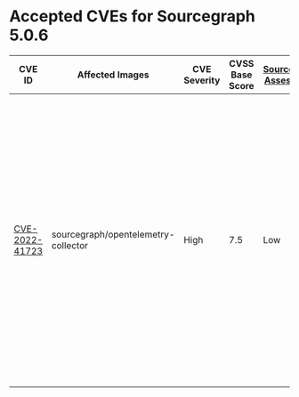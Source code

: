 # Accepted CVEs for Sourcegraph 5.0.6

| CVE ID                                                                                    | Affected Images                                                                                                                                                                                                                                      | CVE Severity | CVSS Base Score | [Sourcegraph Assessment](../../../engineering/dev/policies/vulnerability-management-policy.md#severity-levels) | CVSS Environmental Score | Details                                                                                                                                                                                                                                                                                                                                                                                                  |
| ----------------------------------------------------------------------------------------- | ---------------------------------------------------------------------------------------------------------------------------------------------------------------------------------------------------------------------------------------------------- | ------------ | --------------- | -------------------------------------------------------------------------------------------------------------- | ------------------------ | -------------------------------------------------------------------------------------------------------------------------------------------------------------------------------------------------------------------------------------------------------------------------------------------------------------------------------------------------------------------------------------------------------- |
| [CVE-2022-41723](https://www.cve.org/CVERecord?id=CVE-2022-41723)                        | sourcegraph/opentelemetry-collector                                                                                                                                                                                                                                   | High         | 7.5             | Low                                                                                                           | 2.1                        | This is a denial of service vulnerability that could affect the availability of Sourcegraph services in specific situations. This vulnerability can only affect via internal traffic within our application, not external access or unauthenticated user, and limited to the site-admin vector. Our assessment of the severity of this issue is Low.                                                                                                                                                                                                                                           |

